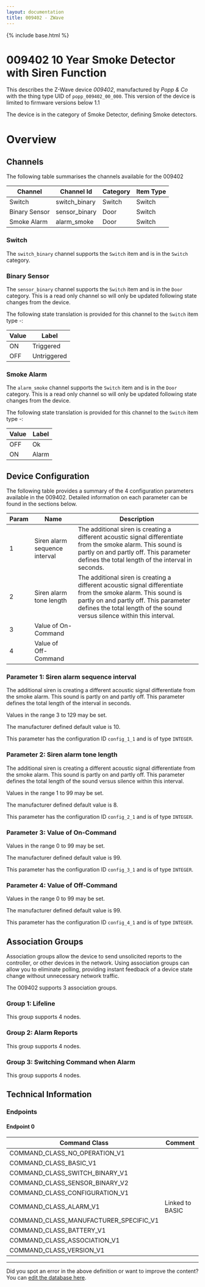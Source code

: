 ```yaml
---
layout: documentation
title: 009402 - ZWave
---
```


{% include base.html %}

# 009402 10 Year Smoke Detector with Siren Function
This describes the Z-Wave device *009402*, manufactured by *Popp & Co* with the thing type UID of ```popp_009402_00_000```.
This version of the device is limited to firmware versions below 1.1

The device is in the category of Smoke Detector, defining Smoke detectors.

# Overview

## Channels
The following table summarises the channels available for the 009402

| Channel | Channel Id | Category | Item Type |
|---------|------------|----------|-----------|
| Switch | switch_binary | Switch | Switch | 
| Binary Sensor | sensor_binary | Door | Switch | 
| Smoke Alarm | alarm_smoke | Door | Switch | 

### Switch
The ```switch_binary``` channel supports the ```Switch``` item and is in the ```Switch``` category.

### Binary Sensor
The ```sensor_binary``` channel supports the ```Switch``` item and is in the ```Door``` category. This is a read only channel so will only be updated following state changes from the device.

The following state translation is provided for this channel to the ```Switch``` item type -:

| Value | Label     |
|-------|-----------|
| ON | Triggered |
| OFF | Untriggered |

### Smoke Alarm
The ```alarm_smoke``` channel supports the ```Switch``` item and is in the ```Door``` category. This is a read only channel so will only be updated following state changes from the device.

The following state translation is provided for this channel to the ```Switch``` item type -:

| Value | Label     |
|-------|-----------|
| OFF | Ok |
| ON | Alarm |



## Device Configuration
The following table provides a summary of the 4 configuration parameters available in the 009402.
Detailed information on each parameter can be found in the sections below.

| Param | Name  | Description |
|-------|-------|-------------|
| 1 | Siren alarm sequence interval | The additional siren is creating a different acoustic signal differentiate from the smoke alarm. This sound is partly on and partly off. This parameter defines the total length of the interval in seconds. |
| 2 | Siren alarm tone length | The additional siren is creating a different acoustic signal differentiate from the smoke alarm. This sound is partly on and partly off. This parameter defines the total length of the sound versus silence within this interval. |
| 3 | Value of On-Command |  |
| 4 | Value of Off-Command |  |

### Parameter 1: Siren alarm sequence interval
The additional siren is creating a different acoustic signal differentiate from the smoke alarm. This sound is partly on and partly off. This parameter defines the total length of the interval in seconds.

Values in the range 3 to 129 may be set.

The manufacturer defined default value is 10.

This parameter has the configuration ID ```config_1_1``` and is of type ```INTEGER```.


### Parameter 2: Siren alarm tone length
The additional siren is creating a different acoustic signal differentiate from the smoke alarm. This sound is partly on and partly off. This parameter defines the total length of the sound versus silence within this interval.

Values in the range 1 to 99 may be set.

The manufacturer defined default value is 8.

This parameter has the configuration ID ```config_2_1``` and is of type ```INTEGER```.


### Parameter 3: Value of On-Command


Values in the range 0 to 99 may be set.

The manufacturer defined default value is 99.

This parameter has the configuration ID ```config_3_1``` and is of type ```INTEGER```.


### Parameter 4: Value of Off-Command


Values in the range 0 to 99 may be set.

The manufacturer defined default value is 99.

This parameter has the configuration ID ```config_4_1``` and is of type ```INTEGER```.


## Association Groups
Association groups allow the device to send unsolicited reports to the controller, or other devices in the network. Using association groups can allow you to eliminate polling, providing instant feedback of a device state change without unnecessary network traffic.

The 009402 supports 3 association groups.

### Group 1: Lifeline

This group supports 4 nodes.

### Group 2: Alarm Reports

This group supports 4 nodes.

### Group 3: Switching Command when Alarm 

This group supports 4 nodes.

## Technical Information

### Endpoints

#### Endpoint 0

| Command Class | Comment |
|---------------|---------|
| COMMAND_CLASS_NO_OPERATION_V1| |
| COMMAND_CLASS_BASIC_V1| |
| COMMAND_CLASS_SWITCH_BINARY_V1| |
| COMMAND_CLASS_SENSOR_BINARY_V2| |
| COMMAND_CLASS_CONFIGURATION_V1| |
| COMMAND_CLASS_ALARM_V1| Linked to BASIC|
| COMMAND_CLASS_MANUFACTURER_SPECIFIC_V1| |
| COMMAND_CLASS_BATTERY_V1| |
| COMMAND_CLASS_ASSOCIATION_V1| |
| COMMAND_CLASS_VERSION_V1| |

---

Did you spot an error in the above definition or want to improve the content?
You can [edit the database here](http://www.cd-jackson.com/index.php/zwave/zwave-device-database/zwave-device-list/devicesummary/424).
